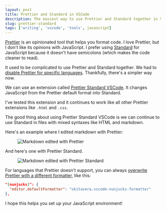 ```yaml
---
layout: post
title: Prettier and Standard in VSCode
description: The easiest way to use Prettier and Standard together in VSCode
slug: prettier-standard
tags: ['writing', 'vscode', 'tools', javascript]
---
```

[Prettier](https://prettier.io) is an opinionated tool that helps you format code. I love Prettier, but I don't like its opinions with JavaScript. I prefer using [Standard](https://standardjs.com) for JavaScript because it doesn't have semicolons (which makes the code cleaner to read). 

It used to be complicated to use Prettier and Standard together. We had to [disable Prettier for specific languages](/blog/prettier-disable-languages). Thankfully, there's a simpler way now. 

<!-- more -->

We can use an extension called [Prettier Standard VSCode](https://marketplace.visualstudio.com/items?itemName=numso.prettier-standard-vscode). It changes JavaScript from the Prettier default format into Standard.

I've tested this extension and it continues to work like all other Prettier extensions like `.html` and `.css`. 

The good thing about using Prettier Standard VSCode is we can continue to use Standard in files with mixed syntaxes like HTML and markdown. 

Here's an example where I edited markdown with Prettier:

<figure role="figure">
  <img src="/images/2021/prettier-standard/prettier.gif" alt="Markdown edited with Prettier">
</figure> 

And here's one with Prettier Standard. 

<figure role="figure">
  <img src="/images/2021/prettier-standard/prettier-standard.gif" alt="Markdown edited with Prettier Standard">
</figure> 

For languages that Prettier doesn't support, you can always [overwrite Prettier with a different formatter](https://zellwk.com/blog/prettier-disable-languages#enabling-prettier-globally-but-disabling-it-in-specific-languages), like this: 

```json
"[nunjucks]": {
  "editor.defaultFormatter": "okitavera.vscode-nunjucks-formatter"
},
```
I hope this helps you set up your JavaScript environment!
